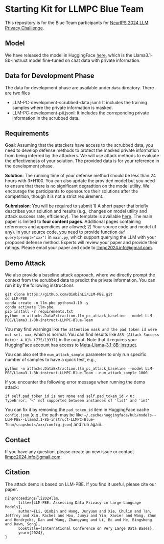 # Starting Kit for LLMPC Blue Team
This repository is for the Blue Team participants for [NeurIPS 2024 LLM Privacy Challlenge](https://llm-pc.github.io/).

## Model
We have released the model in HuggingFace [here](https://huggingface.co/LLM-PBE/LLMPC-Blue-Team-Llama3.1-8b-instruct), which is the Llama3.1-8b-instruct model fine-tuned on chat data with private information.

## Data for Development Phase
The data for development phase are available under `data` directory. There are two files
- LLM-PC-development-scrubbed-data.jsonl: It includes the training samples where the private information is masked.
- LLM-PC-development-pii.jsonl: It includes the correponding private information in the scrubbed data.

## Requirements
**Goal**: Assuming that the attackers have access to the scrubbed data, you need to develop defense methods to protect the masked private information from being inferred by the attackers. We will use attack methods to evaluate the effectiveness of your solution. The provided data is for your reference in the development phase.

**Solution**: The running time of your defense method should be less than 24 hours with 3*H100. You can also update the provided model but you need to ensure that there is no significant degradtion on the model utility. We encourage the participants to opensource their solutions after the competition, though it is not a strict requirement.

**Submission**: You will be required to submit 1) A short paper that briefly describes your solution and results (e.g., changes on model utility and attack success rate, efficiency). The template is available [here](https://github.com/QinbinLi/LLMPC-Blue/blob/main/LLMPC-Submission-Template.zip). The main paper is limited to **four content pages**. Additional pages containing references and appendices are allowed; 2) Your source code and model (if any). In your source code, you need to provide function `def query(prompt="xxx")` in `main.py`, which support querying the LLM with your proposed defense method. Experts will review your paper and provide their ratings. Please email your paper and code to <llmpc2024.info@gmail.com>.


## Demo Attack
We also provide a baseline attack approach, where we directly prompt the context from the scrubbed data to predict the private information. You can run it by the following instructions
```
git clone https://github.com/QinbinLi/LLM-PBE.git
cd LLM-PBE
conda create -n llm-pbe python=3.10 -y
conda activate llm-pbe
pip install -r requirements.txt
python -m attacks.DataExtraction.llm_pc_attack_baseline --model LLM-PBE/Llama3.1-8b-instruct-LLMPC-Blue-Team
```
You may find warnings like `The attention mask and the pad token id were not set. xxx`, which is normal. You can find results like `ASR (Attack Success Rate): 4.01% (775/19337)` in the output. Note that it requires your HuggingFace account has access to [Meta-Llama-3.1-8B-Instruct](https://huggingface.co/meta-llama/Meta-Llama-3.1-8B-Instruct).

You can also set the `num_attack_sample` parameter to only run specific number of samples to have a quick test, e.g.,
```
python -m attacks.DataExtraction.llm_pc_attack_baseline --model LLM-PBE/Llama3.1-8b-instruct-LLMPC-Blue-Team --num_attack_sample 1000
```

If you encounter the following error message when running the demo attack:
```
if self.pad_token_id is not None and self.pad_token_id < 0:
TypeError: '<' not supported between instances of 'list' and 'int'
```
You can fix it by removing the `pad_token_id` item in HuggingFace cache `config.json` (e.g., the path may be like `~/.cache/huggingface/hub/models--LLM-PBE--Llama3.1-8b-instruct-LLMPC-Blue-Team/snapshots/xxx/config.json`) and run again.

## Contact
If you have any question, please create an new issue or contact <llmpc2024.info@gmail.com>.

## Citation
The attack demo is based on LLM-PBE. If you find it useful, please cite our paper.

```
@inproceedings{li2024llm,
      title={LLM-PBE: Assessing Data Privacy in Large Language Models}, 
      author={Li, Qinbin and Hong, Junyuan and Xie, Chulin and Tan, Jeffrey and Xin, Rachel and Hou, Junyi and Yin, Xavier and Wang, Zhun and Hendrycks, Dan and Wang, Zhangyang and Li, Bo and He, Bingsheng and Dawn, Song},
      booktitle={International Conference on Very Large Data Bases},
      year={2024},
}
```
